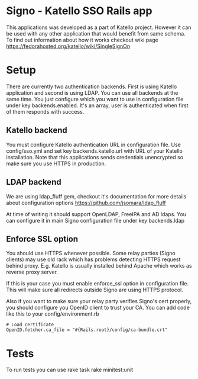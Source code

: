 # Signo - Katello SSO Rails app

This applications was developed as a part of Katello project. However it can be used with any other
application that would benefit from same schema. To find out information about how it works checkout
wiki page https://fedorahosted.org/katello/wiki/SingleSignOn

# Setup

There are currently two authentication backends. First is using Katello application and second
is using LDAP. You can use all backends at the same time. You just configure which you want to use
in configuration file under key backends.enabled. It's an array, user is authenticated when first
of them responds with success.

## Katello backend

You must configure Katello authentication URL in configuration file. Use config/sso.yml and set
key backends.katello.url with URL of your Katello installation. Note that this applications sends
credentials unencrypted so make sure you use HTTPS in production.

## LDAP backend

We are using ldap_fluff gem, checkout it's documentation for more details about configuration
options
https://github.com/jsomara/ldap_fluff

At time of writing it should support OpenLDAP, FreeIPA and AD ldaps. You can configure it in main
Signo configuration file under key backends.ldap

## Enforce SSL option

You should use HTTPS whenever possible. Some relay parties (Signo clients) may use old rack which
has problems detecting HTTPS request behind proxy. E.g. Katello is usually installed behind Apache
which works as reverse proxy server.

If this is your case you must enable enforce_ssl option in configuration file. This will make sure
all redirects outside Signo are using HTTPS protocol.

Also if you want to make sure your relay party verifies Signo's cert properly, you should configure
you OpenID client to trust your CA. You can add code like this to your config/environment.rb

    # Load certificate
    OpenID.fetcher.ca_file = "#{Rails.root}/config/ca-bundle.crt"

# Tests

To run tests you can use rake task
    rake minitest:unit

